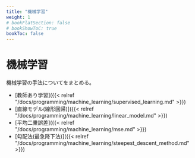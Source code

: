 ```yaml
---
title: "機械学習"
weight: 1
# bookFlatSection: false
# bookShowToC: true
bookToc: false
---
```


# 機械学習

機械学習の手法についてをまとめる。

- [教師あり学習]({{< relref "/docs/programming/machine_learning/supervised_learning.md" >}})
 - [直線モデル(線形回帰)]({{< relref "/docs/programming/machine_learning/linear_model.md" >}})
 - [平均二乗誤差]({{< relref "/docs/programming/machine_learning/mse.md" >}})
 - [勾配法(最急降下法)]({{< relref "/docs/programming/machine_learning/steepest_descent_method.md" >}})
